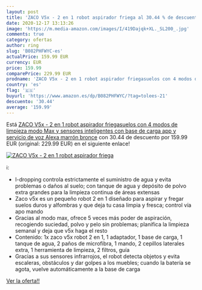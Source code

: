 ```yaml
---
layout: post
title: 'ZACO V5x - 2 en 1 robot aspirador friega al 30.44 % de descuento'
date: 2020-12-17 13:13:26
image: 'https://m.media-amazon.com/images/I/419Dajqk+XL._SL200_.jpg'
comments: true
category: ofertas
author: ring
slug: 'B082PHFWYC-es'
actualPrice: 159.99 EUR
currency: EUR
price: 159.99
comparePrice: 229.99 EUR
prodname: 'ZACO V5x - 2 en 1 robot aspirador friegasuelos con 4 modos de limpieza  modo Max y sensores inteligentes  con base de carga  app y servicio de voz Alexa  marrón bronce'
country: 'es'
flag: '🇪🇸'
buyurl: 'https://www.amazon.es/dp/B082PHFWYC/?tag=tolees-21'
descuento: '30.44'
average: '159.99'
---
```


Está [ZACO V5x - 2 en 1 robot aspirador friegasuelos con 4 modos de limpieza  modo Max y sensores inteligentes  con base de carga  app y servicio de voz Alexa  marrón bronce](https://www.amazon.es/dp/B082PHFWYC/?tag=tolees-21) con 30.44 de descuento por 159.99 EUR (original: 229.99 EUR) en el siguiente enlace!

[![ZACO V5x - 2 en 1 robot aspirador friega](https://m.media-amazon.com/images/I/419Dajqk+XL._SL200_.jpg)](https://www.amazon.es/dp/B082PHFWYC/?tag=tolees-21)

ℹ️:

- I-dropping controla estrictamente el suministro de agua y evita problemas o daños al suelo; con tanque de agua y depósito de polvo extra grandes para la limpieza continua de áreas extensas
- Zaco v5x es un pequeño robot 2 en 1 diseñado para aspirar y fregar suelos duros y alfombras y que deja tu casa limpia y fresca; control vía apo mando
- Gracias al modo max, ofrece 5 veces más poder de aspiración, recogiendo suciedad, polvo y pelo sin problemas; planifica la limpieza semanal y deja que v5x haga el resto
- Contenido: 1x zaco v5x robot 2 en 1, 1 adaptador, 1 base de carga, 1 tanque de agua, 2 paños de microfibra, 1 mando, 2 cepillos laterales extra, 1 herramienta de limpieza, 2 filtros, guía
- Gracias a sus sensores infrarrojos, el robot detecta objetos y evita escaleras, obstáculos y dar golpes a los muebles; cuando la batería se agota, vuelve automáticamente a la base de carga

[Ver la oferta!!](https://www.amazon.es/dp/B082PHFWYC/?tag=tolees-21)
